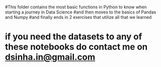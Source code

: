 #This folder contains the most basic functions in Python to know when starting a journey in Data Science 
#and then moves to the basics of Pandas and Numpy 
#and finally ends in 2 exercises that utilize all that we learned 
# if you need the datasets to any of these notebooks  do contact me on dsinha.in@gmail.com
